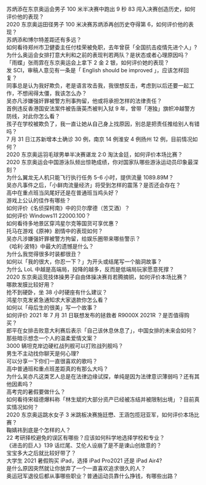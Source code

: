 苏炳添在东京奥运会男子 100 米半决赛中跑出 9 秒 83 闯入决赛创造历史，如何评价他的表现？  
2020 东京奥运田径男子 100 米决赛苏炳添再创历史夺得第 6，如何评价他的表现？  
苏炳添和博尔特差距还有多远？  
如何看待郑州市卫健委主任付桂荣被免职，去年曾获「全国抗击疫情先进个人」?  
为什么奥运会女排打意大利和之前的表现判若两队？是状态或者心理原因吗？  
「雨蝶」张雨霏在东京奥运会上拿下 2 金 2 银，如何评价她的表现？  
发 SCI，审稿人意见有一条是「 English should be improved 」，应该怎样回复？  
同事总是认为我好欺负，老是语言攻击我，我很想反击，考虑到以后还要一起工作，不想闹得太僵，我该怎么办？  
吴亦凡涉嫌强奸罪被警方刑事拘留，他或将承担怎样的法律责任？  
首例违反香港国安法案件被告唐英杰被判入狱 9 年，曾带「港独」旗帜冲越警方防线，对此你怎么看？  
孩子在学校被欺负了，我一直让她从自己身上找原因，别总是把责任推给别人有错吗？  
7 月 31 日江苏新增本土确诊 30 例，南京 14 例淮安 4 例扬州 12 例，目前情况如何？  
2020 东京奥运羽毛球男单半决赛谌龙 2:0 淘汰金廷，如何评价本场比赛？  
2020 东京奥运会中国游泳队频出惊艳成绩，你对国家队哪些游泳运动员印象最深刻？  
为什么翼龙无人机只能飞行执行任务 5-6 小时，提供流量 1089.89M？  
吴亦凡事件之后，「小鲜肉流量经济」将受到怎样的震荡？是否还会存在？  
高中在重点班当凤尾好还是在普通班当鸡头好？  
游戏上公认的佳作有哪些？  
如何评价《名侦探柯南》中的贝尔摩德（苦艾酒）？  
如何评价 Windows11 22000.100？  
如何看待多地景区穿鸿星尔克等国货可享优惠？  
托马在游戏《原神》剧情中的表现如何？  
吴亦凡涉嫌强奸罪被警方拘留，给娱乐圈带来哪些警示？  
《哈利·波特》中最大的遗憾是什么？  
为什么我觉得很多时装都很丑？  
如何以「我的很大，你忍一下？」为开头或结尾写一个脑洞故事？  
为什么 LoL 中越是高端局，投降的越多，反而是低端局玩家愿意死撑？  
2020 东京奥运竞技体操男子自由体操决赛肖若腾摘铜，如何评价本场比赛？  
哪款发膜比较好用？  
抢不到硬卧，坐 38 小时硬座有什么建议？  
鸿星尔克发紧急通知求大家退款你怎么看？  
如何以「母后生的很美」写一个故事？  
如何评价 2021 年 7 月 31 日联想发布的拯救者 R9000X 2021R ？是否值得购买？  
郎平在女排击败意大利赛后表示「自己该休息休息了」，中国女排的未来会如何？  
那些暗示想念一个人的温柔爱情文案？  
3000 辆坦克岸边硬杠战列舰可以打败战列舰吗？  
男生不主动找你聊天是何心理?  
可以分享一下你们一直很喜欢的歌吗？  
高中普通班和重点班差距真的有那么大吗？  
为什么吴亦凡这类艺人总是在法律边缘试探，单纯是因为法律意识薄弱吗？还有其他因素吗？  
高考完的暑假要做什么？  
如何看待宋祖德爆料称「林生斌的大部分资产已经被冻结并被限制出境」？目前真实情况如何？  
2020 东京奥运跳水女子 3 米跳板决赛施廷懋、王涵包揽冠亚军，如何评价本场比赛？  
鞠婧祎到底是个怎样的人？  
22 考研择校避免的误区有哪些？应该如何科学地选择学校和专业？  
《进击的巨人》139 话烂尾、艾伦人设崩了是不是谏山创故意的？  
宝宝多大之后就比较好带了？  
大学生 2021 暑假购买 iPad，选择 iPad Pro2021 还是 iPad Air4?  
是什么原因突然就让你放弃了一个一直喜欢追求很久的人？  
奥运冠军退役后都从事哪些职业？普通运动员靠什么挣钱，有哪些出路？  
